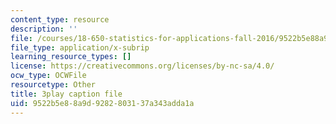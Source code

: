 ```yaml
---
content_type: resource
description: ''
file: /courses/18-650-statistics-for-applications-fall-2016/9522b5e88a9d9282803137a343adda1a_OYcdw5vOgIc.srt
file_type: application/x-subrip
learning_resource_types: []
license: https://creativecommons.org/licenses/by-nc-sa/4.0/
ocw_type: OCWFile
resourcetype: Other
title: 3play caption file
uid: 9522b5e8-8a9d-9282-8031-37a343adda1a
---
```

